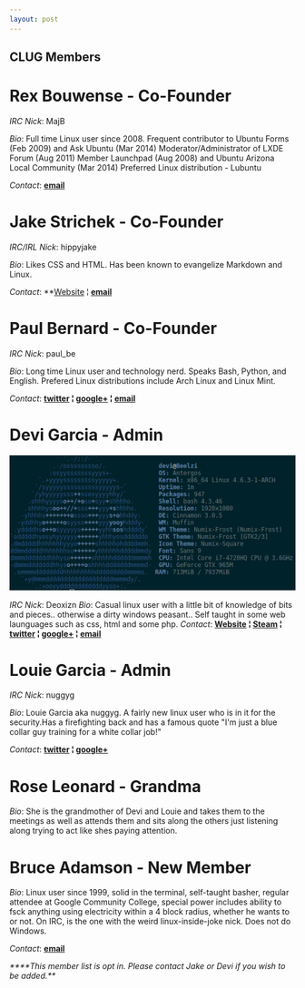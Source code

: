 ```yaml
---
layout: post
---
```


## **CLUG Members**

# **Rex Bouwense** - Co-Founder

*IRC Nick*:  MajB

*Bio*: Full time Linux user since 2008\. Frequent contributor to Ubuntu Forms (Feb 2009) and Ask Ubuntu (Mar 2014) Moderator/Administrator of LXDE Forum (Aug 2011) Member Launchpad (Aug 2008) and Ubuntu Arizona Local Community (Mar 2014) Preferred Linux distribution - Lubuntu

*Contact*:   **[email](mailto:majb@azloco.com)**

# **Jake Strichek** - Co-Founder

*IRC/IRL Nick*: hippyjake

*Bio*: Likes CSS and HTML. Has been known to evangelize Markdown and Linux.

*Contact*:  **[Website](https://hippyjake.github.io/) &brvbar;  **[email](mailto:hippyjake@gmail.com)**

# **Paul Bernard** - Co-Founder

*IRC Nick*:  paul_be

*Bio*: Long time Linux user and technology nerd. Speaks Bash, Python, and English. Prefered Linux distributions include Arch Linux and Linux Mint.

*Contact*: **[twitter](https://twitter.com/paul_ber) &brvbar; [google+](https://plus.google.com/+PaulBernard87) &brvbar; [email](mailto:paulbsocal@gmail.com)**

# **Devi Garcia** - Admin

![alt text](https://raw.githubusercontent.com/CochiseLinuxUsersGroup/CochiseLinuxUsersGroup.github.io/master/screenfetch/Devi's%20Laptop.jpg "Laptop Screenfetch")

*IRC Nick*:  Deoxizn
*Bio*: Casual linux user with a little bit of knowledge of bits and pieces.. otherwise a dirty windows peasant.. Self taught in some web launguages such as css, html and some php.
*Contact*:  **[Website](http://z0mbiexx.github.io) &brvbar; [Steam](https://steamcommunity.com/id/z0mbiexx) &brvbar; [twitter](https://twitter.com/z0mbiexx) &brvbar; [google+](https://plus.google.com/u/0/114554287269046116654 ) &brvbar; [email](mailto:asphyxiated.god@gmail.com)**

# **Louie Garcia** - Admin

*IRC Nick*:  nuggyg

*Bio*: Louie Garcia aka nuggyg. A fairly new linux user who is in it for the security.Has a firefighting back and has a famous quote "I'm just a blue collar guy training for a white collar job!"

*Contact*:  **[twitter](https://twitter.com/nuggy_g) &brvbar; [google+](https://plus.google.com/u/0/107489447128690285761)**

# **Rose Leonard** - Grandma

*Bio*: She is the grandmother of Devi and Louie and takes them to the meetings as well as attends them and sits along the others just listening along trying to act like shes paying attention.

# **Bruce Adamson** - New Member

*Bio*: Linux user since 1999, solid in the terminal, self-taught basher, regular attendee at Google Community College, special power includes ability to fsck anything using electricity within a 4 block radius, whether he wants to or not.  On IRC, is the one with the weird linux-inside-joke nick. Does not do Windows.

*Contact*:   **[email](mailto:hateno.hama@gmail.com)**

 
_****This member list is opt in. Please contact Jake or Devi if you wish to be added.**_
